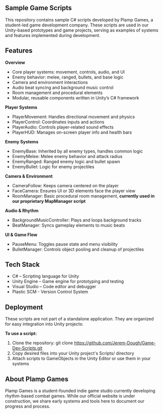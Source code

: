 ## **Sample Game Scripts**

This repository contains sample C# scripts developed by Plamp Games, a student-led game development company. These scripts are used in our Unity-based prototypes and game projects, serving as examples of systems and features implemented during development.

## **Features**

**Overview**
  - Core player systems: movement, controls, audio, and UI
  - Enemy behavior: melee, ranged, bullets, and base logic
  - Camera and environment interactions
  - Audio beat syncing and background music control
  - Room management and procedural elements
  - Modular, reusable components written in Unity’s C# framework

**Player Systems**
  - PlayerMovement: Handles directional movement and physics
  - PlayerControl: Coordinates inputs and actions
  - PlayerAudio: Controls player-related sound effects
  - PlayerHUD: Manages on-screen player info and health bars

**Enemy Systems**
  - EnemyBase: Inherited by all enemy types, handles common logic
  - EnemyMelee: Melee enemy behavior and attack radius
  - EnemyRanged: Ranged enemy logic and bullet spawn
  - EnemyBullet: Logic for enemy projectiles

**Camera & Environment**
  - CameraFollow: Keeps camera centered on the player
  - FaceCamera: Ensures UI or 3D elements face the player view
  - RoomManager: Basic procedural room management, **currently used in our proprietary MapManager script**

**Audio & Rhythm**
  - BackgroundMusicController: Plays and loops background tracks
  - BeatManager: Syncs gameplay elements to music beats

**UI & Game Flow**
  - PauseMenu: Toggles pause state and menu visibility
  - BulletManager: Controls object pooling and cleanup of projectiles

## **Tech Stack**

  - C# – Scripting language for Unity
  - Unity Engine – Game engine for prototyping and testing
  - Visual Studio – Code editor and debugger
  - Plastic SCM - Version Control System

## **Deployment**

These scripts are not part of a standalone application. They are organized for easy integration into Unity projects:

**To use a script:**

  1. Clone the repository: git clone https://github.com/Jerem-Dough/Game-Dev-Scripts.git
  2. Copy desired files into your Unity project's Scripts/ directory
  3. Attach scripts to GameObjects in the Unity Editor or use them in your systems

## **About Plamp Games**
Plamp Games is a student-founded indie game studio currently developing rhythm-based combat games.
While our official website is under construction, we share early systems and tools here to document our progress and process.
